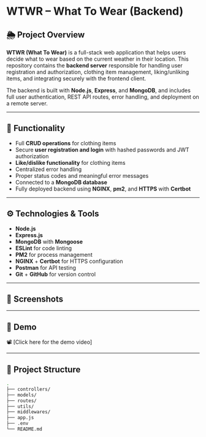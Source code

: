 # WTWR – What To Wear (Backend)

## 🌦️ Project Overview

**WTWR (What To Wear)** is a full-stack web application that helps users decide what to wear based on the current weather in their location. This repository contains the **backend server** responsible for handling user registration and authorization, clothing item management, liking/unliking items, and integrating securely with the frontend client.

The backend is built with **Node.js**, **Express**, and **MongoDB**, and includes full user authentication, REST API routes, error handling, and deployment on a remote server.

---

## 🔧 Functionality

- Full **CRUD operations** for clothing items
- Secure **user registration and login** with hashed passwords and JWT authorization
- **Like/dislike functionality** for clothing items
- Centralized error handling
- Proper status codes and meaningful error messages
- Connected to a **MongoDB database**
- Fully deployed backend using **NGINX**, **pm2**, and **HTTPS** with **Certbot**

---

## ⚙️ Technologies & Tools

- **Node.js**
- **Express.js**
- **MongoDB** with **Mongoose**
- **ESLint** for code linting
- **PM2** for process management
- **NGINX** + **Certbot** for HTTPS configuration
- **Postman** for API testing
- **Git** + **GitHub** for version control

---

## 📸 Screenshots



---

## 🎥 Demo

📽️ [Click here for the demo video]

---

## 📁 Project Structure

```bash
.
├── controllers/
├── models/
├── routes/
├── utils/
├── middlewares/
├── app.js
├── .env
└── README.md

